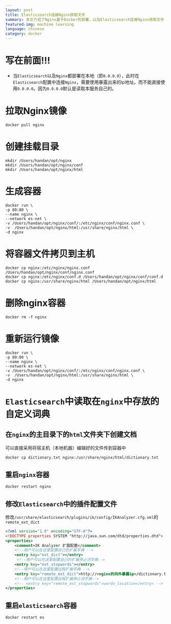 ```yaml
---
layout: post
title: Elasticsearch连接Nginx获取文件
summary: 本文介绍了Nginx基于Docker的部署，以及Elasticsearch连接Nginx获取文件
featured-img: machine learning
language: chinese 
category: docker
---
```


# 写在前面!!!

- 当`Elasticsearch`以及`Nginx`都部署在本地（即`0.0.0.0`），此时在`Elasticsearch`配置中连接`Nginx`，需要使用暴露出来的ip地址。而不能直接使用`0.0.0.0`。因为`0.0.0.0`默认是读取本服务自己的。

# 拉取Nginx镜像
```shell
docker pull nginx
```
# 创建挂载目录
```shell
mkdir /Users/handan/opt/nginx
mkdir /Users/handan/opt/nginx/conf
mkdir /Users/handan/opt/nginx/html
```
# 生成容器
```shell
docker run \
-p 80:80 \
--name nginx \
--network es-net \
-v /Users/handan/opt/nginx/conf/:/etc/nginx/conf/nginx.conf \
-v  /Users/handan/opt/nginx/html:/usr/share/nginx/html \
-d nginx
```

# 将容器文件拷贝到主机
```shell
docker cp nginx:/etc/nginx/nginx.conf /Users/handan/opt/nginx/conf/nginx.conf
docker cp nginx:/etc/nginx/conf.d /Users/handan/opt/nginx/conf/conf.d
docker cp nginx:/usr/share/nginx/html /Users/handan/opt/nginx/html
```

# 删除nginx容器 
```shell
docker rm -f nginx
```

# 重新运行镜像
```shell
docker run \
-p 80:80 \
--name nginx \
--network es-net \
-v /Users/handan/opt/nginx/conf/:/etc/nginx/conf/nginx.conf \
-v  /Users/handan/opt/nginx/html:/usr/share/nginx/html \
-d nginx
```

# `Elasticsearch`中读取在`nginx`中存放的自定义词典
## 在`nginx`的主目录下的`html`文件夹下创建文档

可以直接采用将宿主机（本地机器）编辑好的文件传到容器中
```bash
docker cp dictionary.txt nginx:/usr/share/nginx/html/dictionary.txt
```

## 重启`nginx`容器
```bash
docker restart nginx
```


## 修改`Elasticsearch`中的插件配置文件

修改`/usr/share/elasticsearch/plugins/ik/config/IKAnalyzer.cfg.xml`的`remote_ext_dict`
```xml
<?xml version="1.0" encoding="UTF-8"?>
<!DOCTYPE properties SYSTEM "http://java.sun.com/dtd/properties.dtd">
<properties>
	<comment>IK Analyzer 扩展配置</comment>
	<!--用户可以在这里配置自己的扩展字典 -->
	<entry key="ext_dict"></entry>
	 <!--用户可以在这里配置自己的扩展停止词字典-->
	<entry key="ext_stopwords"></entry>
	<!--用户可以在这里配置远程扩展字典 -->
	<entry key="remote_ext_dict">http://<nginx的向外暴露ip>/dictionary.txt</entry>
	<!--用户可以在这里配置远程扩展停止词字典-->
	<!-- <entry key="remote_ext_stopwords">words_location</entry> -->
</properties>
```

## 重启`elasticsearch`容器
```bash
docker restart es
```
